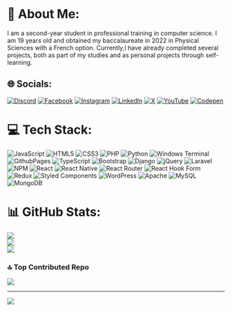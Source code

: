 # 💫 About Me:
I am a second-year student in professional training in computer science. I am 19 years old and obtained my baccalaureate in 2022 in Physical Sciences with a French option. Currently,I have already completed several projects, both as part of my studies and as personal projects through self-learning.






## 🌐 Socials:
[![Discord](https://img.shields.io/badge/Discord-%237289DA.svg?logo=discord&logoColor=white)](https://discord.gg/𝓟𝓻𝓸𝓶𝓲𝓼𝓼𝓲𝓸#0382) [![Facebook](https://img.shields.io/badge/Facebook-%231877F2.svg?logo=Facebook&logoColor=white)](https://facebook.com/ouad.taha) [![Instagram](https://img.shields.io/badge/Instagram-%23E4405F.svg?logo=Instagram&logoColor=white)](https://instagram.com/taha_ouad) [![LinkedIn](https://img.shields.io/badge/LinkedIn-%230077B5.svg?logo=linkedin&logoColor=white)](https://www.linkedin.com/in/taha-ouad/) [![X](https://img.shields.io/badge/X-black.svg?logo=X&logoColor=white)](https://x.com/@OuadTaha1) [![YouTube](https://img.shields.io/badge/YouTube-%23FF0000.svg?logo=YouTube&logoColor=white)](https://youtube.com/@Tahaouad) [![Codepen](https://img.shields.io/badge/Codepen-000000?style=for-the-badge&logo=codepen&logoColor=white)](https://codepen.io/@Taha-Ouad) 

# 💻 Tech Stack:
![JavaScript](https://img.shields.io/badge/javascript-%23323330.svg?style=for-the-badge&logo=javascript&logoColor=%23F7DF1E) ![HTML5](https://img.shields.io/badge/html5-%23E34F26.svg?style=for-the-badge&logo=html5&logoColor=white) ![CSS3](https://img.shields.io/badge/css3-%231572B6.svg?style=for-the-badge&logo=css3&logoColor=white) ![PHP](https://img.shields.io/badge/php-%23777BB4.svg?style=for-the-badge&logo=php&logoColor=white) ![Python](https://img.shields.io/badge/python-3670A0?style=for-the-badge&logo=python&logoColor=ffdd54) ![Windows Terminal](https://img.shields.io/badge/Windows%20Terminal-%234D4D4D.svg?style=for-the-badge&logo=windows-terminal&logoColor=white) ![GithubPages](https://img.shields.io/badge/github%20pages-121013?style=for-the-badge&logo=github&logoColor=white) ![TypeScript](https://img.shields.io/badge/typescript-%23007ACC.svg?style=for-the-badge&logo=typescript&logoColor=white) ![Bootstrap](https://img.shields.io/badge/bootstrap-%238511FA.svg?style=for-the-badge&logo=bootstrap&logoColor=white) ![Django](https://img.shields.io/badge/django-%23092E20.svg?style=for-the-badge&logo=django&logoColor=white) ![jQuery](https://img.shields.io/badge/jquery-%230769AD.svg?style=for-the-badge&logo=jquery&logoColor=white) ![Laravel](https://img.shields.io/badge/laravel-%23FF2D20.svg?style=for-the-badge&logo=laravel&logoColor=white) ![NPM](https://img.shields.io/badge/NPM-%23CB3837.svg?style=for-the-badge&logo=npm&logoColor=white) ![React](https://img.shields.io/badge/react-%2320232a.svg?style=for-the-badge&logo=react&logoColor=%2361DAFB) ![React Native](https://img.shields.io/badge/react_native-%2320232a.svg?style=for-the-badge&logo=react&logoColor=%2361DAFB) ![React Router](https://img.shields.io/badge/React_Router-CA4245?style=for-the-badge&logo=react-router&logoColor=white) ![React Hook Form](https://img.shields.io/badge/React%20Hook%20Form-%23EC5990.svg?style=for-the-badge&logo=reacthookform&logoColor=white) ![Redux](https://img.shields.io/badge/redux-%23593d88.svg?style=for-the-badge&logo=redux&logoColor=white) ![Styled Components](https://img.shields.io/badge/styled--components-DB7093?style=for-the-badge&logo=styled-components&logoColor=white) ![WordPress](https://img.shields.io/badge/WordPress-%23117AC9.svg?style=for-the-badge&logo=WordPress&logoColor=white) ![Apache](https://img.shields.io/badge/apache-%23D42029.svg?style=for-the-badge&logo=apache&logoColor=white) ![MySQL](https://img.shields.io/badge/mysql-%2300000f.svg?style=for-the-badge&logo=mysql&logoColor=white) ![MongoDB](https://img.shields.io/badge/MongoDB-%234ea94b.svg?style=for-the-badge&logo=mongodb&logoColor=white)
# 📊 GitHub Stats:
![](https://github-readme-stats.vercel.app/api?username=Tahaouad&theme=dark&hide_border=false&include_all_commits=false&count_private=true)<br/>
![](https://github-readme-streak-stats.herokuapp.com/?user=Tahaouad&theme=dark&hide_border=false)<br/>
![](https://github-readme-stats.vercel.app/api/top-langs/?username=Tahaouad&theme=dark&hide_border=false&include_all_commits=false&count_private=true&layout=compact)

### 🔝 Top Contributed Repo
![](https://github-contributor-stats.vercel.app/api?username=Tahaouad&limit=5&theme=onedark&combine_all_yearly_contributions=true)

---
[![](https://visitcount.itsvg.in/api?id=Tahaouad&icon=5&color=3)](https://visitcount.itsvg.in)

<!-- Proudly created with GPRM ( https://gprm.itsvg.in ) -->
